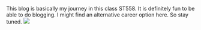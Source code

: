 This blog is basically my journey in this class ST558. It is definitely fun to be able to do blogging. I might find an alternative career option here. So stay tuned.
![]("/Users/syadav8/Desktop/ST558/tidyr.png")
